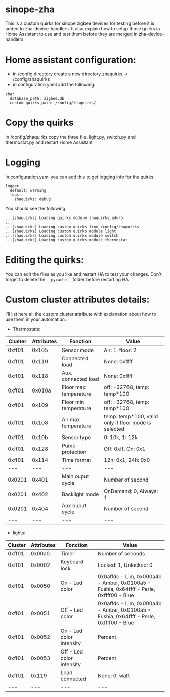 # sinope-zha
This is a custom quirks for sinope zigbee devices for testing before it is added to zha-device-handlers. It also explain how to setup those quirks in Home Assistant to use and test them before they are merged in zha-device-handlers.

# Home assistant configuration:
- in /config directory create a new directory zhaquirks -> /config/zhaquirks
- in configuration.yaml add the following:
```
zha:
  database_path: zigbee.db
  custom_quirks_path: /config/zhaquirks/
```
# Copy the quirks
In /config/zhaquirks copy the three file, light.py, switch.py and thermostat.py and restart Home Assistant

# Logging
In configuration.yaml you can add this to get logging info for the quirks:
```
logger:
  default: warning
  logs:
    zhaquirks: debug
```
You should see the following:
```
...[zhaquirks] Loading quirks module zhaquirks.aduro
...
...[zhaquirks] Loading custom quirks from /config/zhaquirks
...[zhaquirks] Loading custom quirks module light
...[zhaquirks] Loading custom quirks module switch
...[zhaquirks] Loading custom quirks module thermostat
```

# Editing the quirks:
You can edit the files as you like and restart HA to test your changes. Don't forget to delete the ```__pycache__``` folder before restarting HA

# Custom cluster attributes details:

I'll list here all the custom cluster attribute with explanation about how to use them in your automation.
- Thermostats:

|Cluster|Attributes|Fonction |Value
| --- | --- | --- | ---
|0xff01| 0x105|Sensor mode|Air: 1, floor: 2
|0xff01|0x119|Connected load|None: 0xffff
|0xff01| 0x118|Aux. connected load| None: 0xffff
|0xff01|0x010a|Floor max temperature| off: -32768, temp: temp*100
|0xff01|0x109|Floor min temperature| off: -32768, temp: temp*100
|0xff01|0x108|Air max temperature|temp: temp*100, valid only if floor mode is selected
|0xff01|0x10b|Sensor type|0: 10k, 1: 12k
|0xff01|0x128|Pump protection| Off: 0xff, On: 0x1
|0xff01|0x114|Time format|12h: 0x1, 24h: 0x0
| --- | --- | --- | ---
|0x0201| 0x401 |Main ouput cycle|Number of second
|0x0201|0x402 |Backlight mode|OnDemand: 0, Always: 1
|0x0201| 0x404|Aux ouput cycle|Number of second
| --- | --- | --- | ---

- lights:

|Cluster|Attributes|Fonction |Value
| --- | --- | --- | ---
0xff01|0x00a0|Timer|Number of seconds
|0xff01| 0x0002|Keyboard lock| Locked: 1, Unlocked: 0
|0xff01|0x0050|On - Led color|0x0affdc - Lim, 0x000a4b - Amber, 0x0100a5 - Fushia, 0x64ffff - Perle, 0xffff00 - Blue
|0xff01|0x0051|Off - Led color|0x0affdc - Lim, 0x000a4b - Amber, 0x0100a5 - Fushia, 0x64ffff - Perle, 0xffff00 - Blue
|0xff01| 0x0052|On - Led color intensity|Percent
|0xff01|0x0053|Off - Led color intensity| Percent
|0xff01|0x119|Load connected|None: 0, watt
| --- | --- | --- | ---




